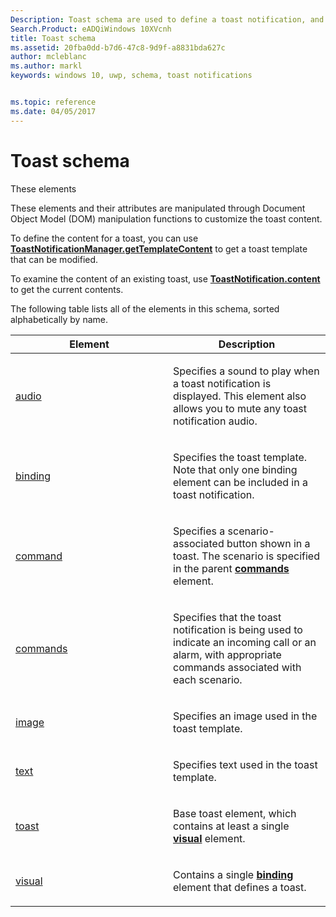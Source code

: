 ```yaml
---
Description: Toast schema are used to define a toast notification, and specify the template, images, audio, and text that compose the toast content, branding specifics, and language information.
Search.Product: eADQiWindows 10XVcnh
title: Toast schema
ms.assetid: 20fba0dd-b7d6-47c8-9d9f-a8831bda627c
author: mcleblanc
ms.author: markl
keywords: windows 10, uwp, schema, toast notifications


ms.topic: reference
ms.date: 04/05/2017
---
```


# Toast schema


These elements 

These elements and their attributes are manipulated through Document Object Model (DOM) manipulation functions to customize the toast content.

To define the content for a toast, you can use [**ToastNotificationManager.getTemplateContent**](https://msdn.microsoft.com/library/windows/apps/br208646) to get a toast template that can be modified.

To examine the content of an existing toast, use [**ToastNotification.content**](https://msdn.microsoft.com/library/windows/apps/br208648) to get the current contents.

The following table lists all of the elements in this schema, sorted alphabetically by name.

<table>
<colgroup>
<col width="50%" />
<col width="50%" />
</colgroup>
<thead>
<tr class="header">
<th>Element</th>
<th>Description</th>
</tr>
</thead>
<tbody>
<tr class="odd">
<td><a href="element-audio.md">audio</a> </td>
<td><p>Specifies a sound to play when a toast notification is displayed. This element also allows you to mute any toast notification audio.</p></td>
</tr>
<tr class="even">
<td><a href="element-binding.md">binding</a> </td>
<td><p>Specifies the toast template. Note that only one binding element can be included in a toast notification.</p></td>
</tr>
<tr class="odd">
<td><a href="element-command.md">command</a> </td>
<td><p>Specifies a scenario-associated button shown in a toast. The scenario is specified in the parent <a href="element-commands.md"><strong>commands</strong></a>  element.</p></td>
</tr>
<tr class="even">
<td><a href="element-commands.md">commands</a> </td>
<td><p>Specifies that the toast notification is being used to indicate an incoming call or an alarm, with appropriate commands associated with each scenario.</p></td>
</tr>
<tr class="odd">
<td><a href="element-image.md">image</a> </td>
<td><p>Specifies an image used in the toast template.</p></td>
</tr>
<tr class="even">
<td><a href="element-text.md">text</a> </td>
<td><p>Specifies text used in the toast template.</p></td>
</tr>
<tr class="odd">
<td><a href="element-toast.md">toast</a> </td>
<td><p>Base toast element, which contains at least a single <a href="element-visual.md"><strong>visual</strong></a>  element.</p></td>
</tr>
<tr class="even">
<td><a href="element-visual.md">visual</a> </td>
<td><p>Contains a single <a href="https://msdn.microsoft.com/library/windows/apps/br212854"><strong>binding</strong></a>  element that defines a toast.</p></td>
</tr>
</tbody>
</table>

 

 

 



